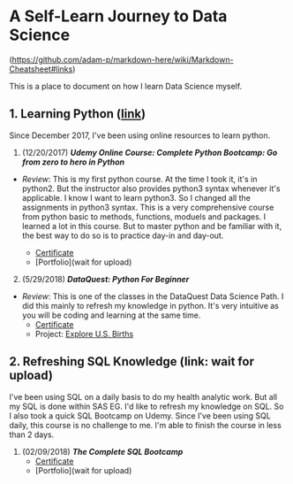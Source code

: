 # A Self-Learn Journey to Data Science
(https://github.com/adam-p/markdown-here/wiki/Markdown-Cheatsheet#links)

This is a place to document on how I learn Data Science myself.

## 1. Learning Python ([link](https://github.com/KarenJF/DataScience/tree/master/Learn_Python))
Since December 2017, I've been using online resources to learn python. 
1. (12/20/2017) **_Udemy Online Course: Complete Python Bootcamp: Go from zero to hero in Python_**
* _Review_: This is my first python course. At the time I took it, it's in python2. But the instructor also provides python3 syntax whenever it's applicable. I know I want to learn python3. So I changed all the assignments in python3 syntax. This is a very comprehensive course from python basic to methods, functions, moduels and packages. I learned a lot in this course. But to master python and be familiar with it, the best way to do so is to practice day-in and day-out. 

    - [Certificate](https://www.udemy.com/certificate/UC-5EIRXTI7/)
    - [Portfolio](wait for upload)
    
2. (5/29/2018) **_DataQuest: Python For Beginner_**
* _Review_: This is one of the classes in the DataQuest Data Science Path. I did this mainly to refresh my knowledge in python. It's very intuitive as you will be coding and learning at the same time. 
    - [Certificate](https://github.com/KarenJF/DataScience/blob/master/Learn_Python/Jiaqi_Fang_Python_Beginner_DataQuest.pdf)
    - Project: [Explore U.S. Births](https://github.com/KarenJF/DataScience/blob/master/Learn_Python/Explore_US_Births.ipynb)

## 2. Refreshing SQL Knowledge  (link: wait for upload)
I've been using SQL on a daily basis to do my health analytic work. But all my SQL is done within SAS EG. I'd like to refresh my knowledge on SQL. So I also took a quick SQL Bootcamp on Udemy. Since I've been using SQL daily, this course is no challenge to me. I'm able to finish the course in less than 2 days.
1. (02/09/2018) **_The Complete SQL Bootcamp_**
    - [Certificate](https://www.udemy.com/certificate/UC-QYNIOPI2/)
    - [Portfolio](wait for upload)
